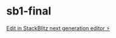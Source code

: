 # sb1-final

[Edit in StackBlitz next generation editor ⚡️](https://stackblitz.com/~/github.com/fxavier/sb1-final)